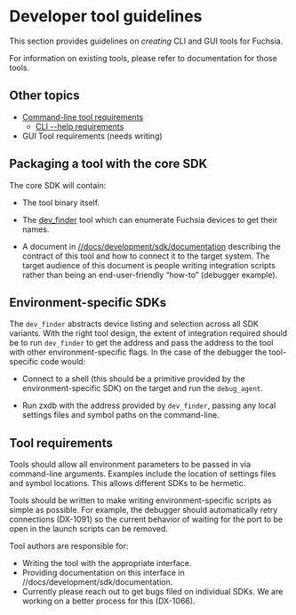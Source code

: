 # Developer tool guidelines

This section provides guidelines on *creating* CLI and GUI tools for
Fuchsia.

For information on existing tools, please refer to documentation for those
tools.

## Other topics

- [Command-line tool requirements](cli.md)
    - [CLI --help requirements](cli_help.md)
- GUI Tool requirements (needs writing)

## Packaging a tool with the core SDK

The core SDK will contain:

  * The tool binary itself.

  * The [dev_finder](/docs/development/sdk/documentation/device_discovery.md)
    tool which can enumerate Fuchsia devices to get their names.

  * A document in
    [//docs/development/sdk/documentation](/docs/development/sdk/documentation)
    describing the contract of this tool and how to connect it to the target
    system. The target audience of this document is people writing integration
    scripts rather than being an end-user-friendly “how-to” (debugger example).

## Environment-specific SDKs

The `dev_finder` abstracts device listing and selection across all SDK
variants. With the right tool design, the extent of integration required should
be to run `dev_finder` to get the address and pass the address to the tool with
other environment-specific flags. In the case of the debugger the tool-specific
code would:

  * Connect to a shell (this should be a primitive provided by the
    environment-specific SDK) on the target and run the `debug_agent`.

  * Run zxdb with the address provided by `dev_finder`, passing any local
    settings files and symbol paths on the command-line.

## Tool requirements

Tools should allow all environment parameters to be passed in via command-line
arguments. Examples include the location of settings files and symbol
locations. This allows different SDKs to be hermetic.

Tools should be written to make writing environment-specific scripts as simple
as possible. For example, the debugger should automatically retry connections
(DX-1091) so the current behavior of waiting for the port to be open in the
launch scripts can be removed.

Tool authors are responsible for:

  * Writing the tool with the appropriate interface.
  * Providing documentation on this interface in //docs/development/sdk/documentation.
  * Currently please reach out to get bugs filed on individual SDKs. We are
    working on a better process for this (DX-1066).

